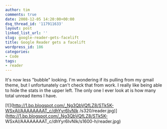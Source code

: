 ```yaml
---
author: tim
comments: true
date: 2008-12-05 14:20:00+00:00
dsq_thread_id: '117911633'
layout: post
linked_list_url: ''
slug: google-reader-gets-facelift
title: Google Reader gets a facelift
wordpress_id: 186
categories:
- Code
tags:
- reader
---
```


It's now less "bubble" looking. I'm wondering if its pulling from my gmail
theme, but I unfortunately can't check that from work. I really like being
able to hide the stats in the upper left. The only one I ever look at is how
many total unread items I have.  
  

[![](http://1.bp.blogspot.com/_Ng3QbVQfLZ8/STk5K-WSxAI/AAAAAAAAT_c/dhYyr6IvNIk
/s320/reader.jpg)](http://1.bp.blogspot.com/_Ng3QbVQfLZ8/STk5K-
WSxAI/AAAAAAAAT_c/dhYyr6IvNIk/s1600-h/reader.jpg)

